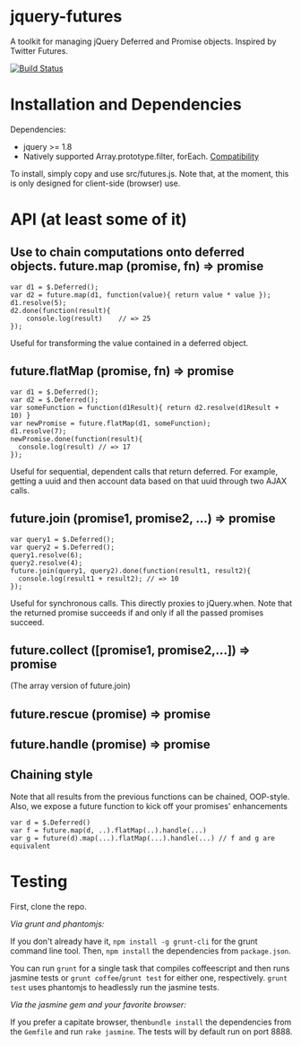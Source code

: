 jquery-futures
==============

A toolkit for managing jQuery Deferred and Promise objects. Inspired by Twitter Futures.

[![Build Status](https://travis-ci.org/karansag/jquery-futures.svg?branch=master)](https://travis-ci.org/karansag/jquery-futures)

Installation and Dependencies
=============================
Dependencies:
* jquery >= 1.8
* Natively supported Array.prototype.filter, forEach. [Compatibility](http://kangax.github.io/es5-compat-table/)

To install, simply copy and use src/futures.js. Note that, at the moment, this is only designed for client-side (browser) use.

API (at least some of it)
==========================
Use to chain computations onto deferred objects.
future.map (promise, fn) => promise
--------
    var d1 = $.Deferred();
    var d2 = future.map(d1, function(value){ return value * value });
    d1.resolve(5);
    d2.done(function(result){
        console.log(result)    // => 25
    });

Useful for transforming the value contained in a deferred object.

future.flatMap (promise, fn) => promise
------
    var d1 = $.Deferred();
    var d2 = $.Deferred();
    var someFunction = function(d1Result){ return d2.resolve(d1Result + 10) }
    var newPromise = future.flatMap(d1, someFunction);
    d1.resolve(7);
    newPromise.done(function(result){
      console.log(result) // => 17
    });

Useful for sequential, dependent calls that return deferred. For example, getting a uuid and
then account data based on that uuid through two AJAX calls.


future.join (promise1, promise2, ...) => promise
-----
    var query1 = $.Deferred();
    var query2 = $.Deferred();
    query1.resolve(6);
    query2.resolve(4);
    future.join(query1, query2).done(function(result1, result2){
      console.log(result1 + result2); // => 10
    });

Useful for synchronous calls. This directly proxies to jQuery.when. Note that the returned
promise succeeds if and only if all the passed promises succeed.

future.collect ([promise1, promise2,...]) => promise
----
(The array version of future.join)

future.rescue (promise) => promise
----

future.handle (promise) => promise
----

Chaining style
----
Note that all results from the previous functions can be chained, OOP-style. Also, we expose a future function to kick off your promises' enhancements

    var d = $.Deferred()
    var f = future.map(d, ..).flatMap(..).handle(...)
    var g = future(d).map(...).flatMap(...).handle(...) // f and g are equivalent


Testing
==================
First, clone the repo.

*Via grunt and phantomjs:*

If you don't already have it, `npm install -g grunt-cli` for the grunt command line tool. Then,
`npm install` the dependencies from `package.json`.

You can run `grunt` for a single
task that compiles coffeescript and then runs jasmine tests or `grunt coffee`/`grunt test` for either one, respectively.
`grunt test` uses phantomjs to headlessly run the jasmine tests.

*Via the jasmine gem and your favorite browser:*

If you prefer a capitate browser, then`bundle install` the dependencies from the `Gemfile` and
run `rake jasmine`. The tests will by default run on port 8888.
